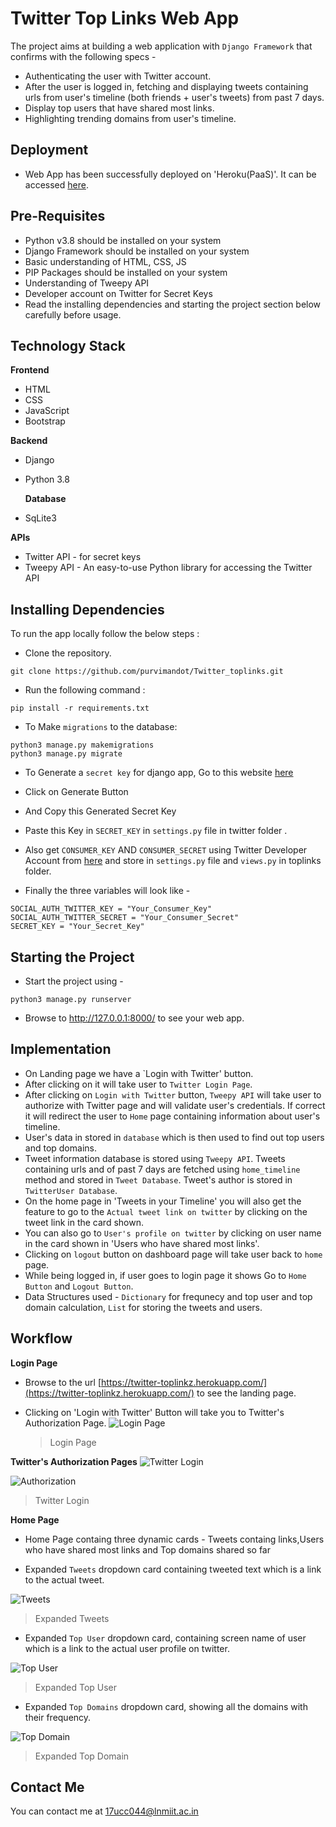 # Twitter Top Links Web App

The project aims at building a web application with `Django Framework` that confirms with the following specs -

- Authenticating the user with Twitter account.
- After the user is logged in, fetching and displaying tweets containing urls from user's timeline (both friends + user's tweets) from past 7 days.
- Display top users that have shared most links.
- Highlighting trending domains from user's timeline.


## Deployment

- Web App has been successfully deployed on 'Heroku(PaaS)'. It can be accessed [here](https://twitter-toplinkz.herokuapp.com/).

## Pre-Requisites

- Python v3.8 should be installed on your system
- Django Framework should be installed on your system
- Basic understanding of HTML, CSS, JS
- PIP Packages should be installed on your system
- Understanding of Tweepy API
- Developer account on Twitter for Secret Keys
- Read the installing dependencies and starting the project section below carefully before usage.

## Technology Stack

**Frontend**

- HTML
- CSS
- JavaScript
- Bootstrap

**Backend**

- Django
- Python 3.8

  **Database**

- SqLite3

**APIs**

- Twitter API - for secret keys
- Tweepy API - An easy-to-use Python library for accessing the Twitter API

## Installing Dependencies

To run the app locally follow the below steps :

- Clone the repository.

```
git clone https://github.com/purvimandot/Twitter_toplinks.git
```

- Run the following command :

```
pip install -r requirements.txt
```

- To Make `migrations` to the database:

```
python3 manage.py makemigrations
python3 manage.py migrate
```



- To Generate a `secret key` for django app, Go to this website [here](https://djecrety.ir/)

- Click on Generate Button
- And Copy this Generated Secret Key
- Paste this Key in `SECRET_KEY` in `settings.py` file in twitter folder .
- Also get `CONSUMER_KEY` AND `CONSUMER_SECRET` using Twitter Developer Account from [here](https://developer.twitter.com/en) and store in `settings.py` file and `views.py` in toplinks folder.
- Finally the three variables will look like -

```
SOCIAL_AUTH_TWITTER_KEY = "Your_Consumer_Key"
SOCIAL_AUTH_TWITTER_SECRET = "Your_Consumer_Secret"
SECRET_KEY = "Your_Secret_Key"
```

## Starting the Project

- Start the project using -

```
python3 manage.py runserver
```

- Browse to http://127.0.0.1:8000/ to see your web app.

## Implementation

- On Landing page we have a `Login with Twitter' button.
- After clicking on it will take user to `Twitter Login Page`.
- After clicking on `Login with Twitter` button, `Tweepy API` will take user to authorize with Twitter page and will validate user's credentials. If correct it will redirect the user to `Home` page containing information about user's timeline.
- User's data in stored in `database` which is then used to find out top users and top domains.
- Tweet information database is stored using `Tweepy API`. Tweets containing urls and of past 7 days are fetched using `home_timeline` method and stored in `Tweet Database`. Tweet's author is stored in `TwitterUser Database`.
- On the home page in 'Tweets in your Timeline' you will also get the feature to go to the `Actual tweet link on twitter` by clicking on the tweet link in the card shown.
- You can also go to `User's profile on twitter` by clicking on user name in the card shown in 'Users who have shared most links'.
- Clicking on `logout` button on dashboard page will take user back to `home` page.
- While being logged in, if user goes to login page it shows Go to `Home Button` and `Logout Button`.
- Data Structures used - `Dictionary` for frequnecy and top user and top domain calculation, `List` for storing the tweets and users.


## Workflow

**Login Page**

- Browse to the url [https://twitter-toplinkz.herokuapp.com/](https://twitter-toplinkz.herokuapp.com/) to see the landing page.

- Clicking on 'Login with Twitter' Button will take you to Twitter's Authorization Page.
  ![Login Page](media/1.png "Login Page")
  > Login Page

**Twitter's Authorization Pages**
![Twitter Login](media/2.png "Twitter Login")

  ![Authorization](media/3.png "Authorization")

> Twitter Login

**Home Page**

- Home Page containg three dynamic cards - Tweets containg links,Users who have shared most links and Top domains shared so far


- Expanded `Tweets` dropdown card containing tweeted text which is a link to the actual tweet. 

![Tweets](media/6.png "Tweets with URLs")

> Expanded Tweets

- Expanded `Top User` dropdown card, containing screen name of user which is a link to the actual user profile on twitter.

![Top User](media/5.png "Top User")

> Expanded Top User

- Expanded `Top Domains` dropdown card, showing all the domains with their frequency.

![Top Domain](media/4.png "Top Domain")

> Expanded Top Domain


## Contact Me

You can contact me at <17ucc044@lnmiit.ac.in>
